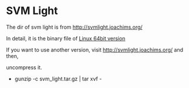 # SVM Light 

The dir of svm light is from http://svmlight.joachims.org/

In detail, it is the binary file of [Linux 64bit version](http://download.joachims.org/svm_light/current/svm_light_linux64.tar.gz)

If you want to use another version, visit http://svmlight.joachims.org/ and then, 

uncompress it. 

- gunzip -c svm_light.tar.gz | tar xvf -
